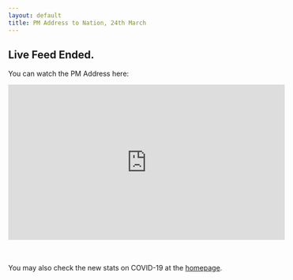```yaml
---
layout: default
title: PM Address to Nation, 24th March
---
```

## Live Feed Ended.
You can watch the PM Address here:
<div class="embed-responsive embed-responsive-16by9">
<iframe class="embed-responsive-item" width="560" height="315" src="https://www.youtube.com/embed/t3b1-wVl-ss" frameborder="0" allow="accelerometer; autoplay; encrypted-media; gyroscope; picture-in-picture" allowfullscreen></iframe>
</div>

<br><br>
You may also check the new stats on COVID-19 at the [homepage](https://covid19updates-india.bhooraj.com/).
